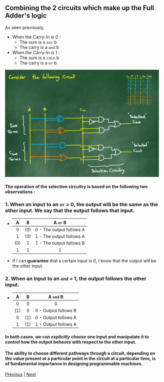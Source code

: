 ## Combining the 2 circuits which make up the Full Adder's logic
As seen previously, 
- When the Carry-In is 0 : 
    - The sum is a `xor` b
    - The carry is a `and` b
- When the Carry-In is 1 :
    - The sum is a `coin` b
    - The carry is a `or` b

![FullAdder](FullAdder.png)
#### The operation of the selection circuitry is based on the following two observations :

### 1. When an input to an `or` = 0, the output will be the same as the other input. We say that the output follows that input.
- | A | B |A `or` B|
  |:-:|:-:|:-------:|
  | 0 | (0) | 0 - The output follows A |
  | 1 | (0) | 1 - The output follows A |
  | (0) | 1 | 1 - The output follows B |
  | 1 | 1 | 1 |
- If I can **guarantee** that a certain input is 0, I know that the output will be the other input. 

### 2. When an Input to an `and` = 1, the output follows the other input.
- | A | B |A `and` B|
  |:-:|:-:|:-------:|
  | 0 | 0 | 0 |
  | (1) | 0 | 0 - Output follows B |
  | 0 | (1) | 0 - Output follows A |
  | 1 | (1) | 1 - Output follows A |

#### In both cases, we can *explicitly choose* one input and manipulate it to control how the output behaves with respect to the other input. 
#### The ability to choose different pathways through a circuit, depending on the value present at a particular point in the circuit at a particular time, is of fundamental importance in designing programmable machines.


[Previous](4_2_20.md) | [Next](10_2_20.md)
